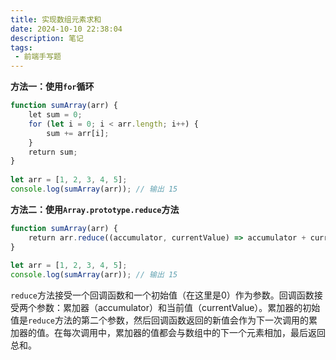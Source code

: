 ```yaml
---
title: 实现数组元素求和
date: 2024-10-10 22:38:04
description: 笔记
tags:
 - 前端手写题
---
```


**方法一：使用`for`循环**

```javascript
function sumArray(arr) {  
    let sum = 0;  
    for (let i = 0; i < arr.length; i++) {  
        sum += arr[i];  
    }  
    return sum;  
}  
  
let arr = [1, 2, 3, 4, 5];  
console.log(sumArray(arr)); // 输出 15
```

**方法二：使用`Array.prototype.reduce`方法**

```javascript
function sumArray(arr) {  
    return arr.reduce((accumulator, currentValue) => accumulator + currentValue, 0);  
}  
  
let arr = [1, 2, 3, 4, 5];  
console.log(sumArray(arr)); // 输出 15
```

`reduce`方法接受一个回调函数和一个初始值（在这里是0）作为参数。回调函数接受两个参数：累加器（accumulator）和当前值（currentValue）。累加器的初始值是`reduce`方法的第二个参数，然后回调函数返回的新值会作为下一次调用的累加器的值。在每次调用中，累加器的值都会与数组中的下一个元素相加，最后返回总和。

